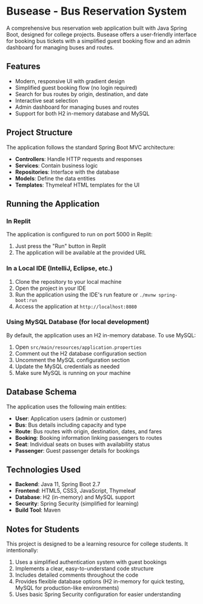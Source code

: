 # Busease - Bus Reservation System

A comprehensive bus reservation web application built with Java Spring Boot, designed for college projects. Busease offers a user-friendly interface for booking bus tickets with a simplified guest booking flow and an admin dashboard for managing buses and routes.

## Features

- Modern, responsive UI with gradient design
- Simplified guest booking flow (no login required)
- Search for bus routes by origin, destination, and date
- Interactive seat selection
- Admin dashboard for managing buses and routes
- Support for both H2 in-memory database and MySQL

## Project Structure

The application follows the standard Spring Boot MVC architecture:

- **Controllers**: Handle HTTP requests and responses
- **Services**: Contain business logic
- **Repositories**: Interface with the database
- **Models**: Define the data entities
- **Templates**: Thymeleaf HTML templates for the UI

## Running the Application

### In Replit

The application is configured to run on port 5000 in Replit:

1. Just press the "Run" button in Replit
2. The application will be available at the provided URL

### In a Local IDE (IntelliJ, Eclipse, etc.)

1. Clone the repository to your local machine
2. Open the project in your IDE
3. Run the application using the IDE's run feature or `./mvnw spring-boot:run`
4. Access the application at `http://localhost:8080`

### Using MySQL Database (for local development)

By default, the application uses an H2 in-memory database. To use MySQL:

1. Open `src/main/resources/application.properties`
2. Comment out the H2 database configuration section
3. Uncomment the MySQL configuration section
4. Update the MySQL credentials as needed
5. Make sure MySQL is running on your machine

## Database Schema

The application uses the following main entities:

- **User**: Application users (admin or customer)
- **Bus**: Bus details including capacity and type
- **Route**: Bus routes with origin, destination, dates, and fares
- **Booking**: Booking information linking passengers to routes
- **Seat**: Individual seats on buses with availability status
- **Passenger**: Guest passenger details for bookings

## Technologies Used

- **Backend**: Java 11, Spring Boot 2.7
- **Frontend**: HTML5, CSS3, JavaScript, Thymeleaf
- **Database**: H2 (in-memory) and MySQL support
- **Security**: Spring Security (simplified for learning)
- **Build Tool**: Maven

## Notes for Students

This project is designed to be a learning resource for college students. It intentionally:

1. Uses a simplified authentication system with guest bookings
2. Implements a clear, easy-to-understand code structure
3. Includes detailed comments throughout the code
4. Provides flexible database options (H2 in-memory for quick testing, MySQL for production-like environments)
5. Uses basic Spring Security configuration for easier understanding